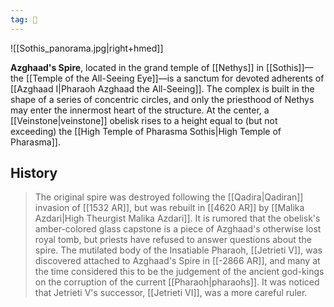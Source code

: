 ```yaml
---
tag: 🕍
---
```

![[Sothis_panorama.jpg|right+hmed]] 

> 
**Azghaad's Spire**, located in the grand temple of [[Nethys]] in [[Sothis]]—the [[Temple of the All-Seeing Eye]]—is a sanctum for devoted adherents of [[Azghaad I|Pharaoh Azghaad the All-Seeing]]. The complex is built in the shape of a series of concentric circles, and only the priesthood of Nethys may enter the innermost heart of the structure. At the center, a [[Veinstone|veinstone]] obelisk rises to a height equal to (but not exceeding) the [[High Temple of Pharasma Sothis|High Temple of Pharasma]]. 


## History

> The original spire was destroyed following the [[Qadira|Qadiran]] invasion of [[1532 AR]], but was rebuilt in [[4620 AR]] by [[Malika Azdari|High Theurgist Malika Azdari]]. It is rumored that the obelisk's amber-colored glass capstone is a piece of Azghaad's otherwise lost royal tomb, but priests have refused to answer questions about the spire.
> The mutilated body of the Insatiable Pharaoh, [[Jetrieti V]], was discovered attached to Azghaad's Spire in [[-2866 AR]], and many at the time considered this to be the judgement of the ancient god-kings on the corruption of the current [[Pharaoh|pharaohs]]. It was noticed that Jetrieti V's successor, [[Jetrieti VI]], was a more careful ruler.








